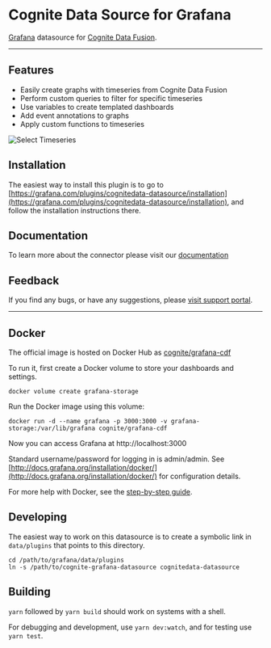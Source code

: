 # Cognite Data Source for Grafana

[Grafana](https://grafana.com/) datasource for [Cognite Data Fusion](https://cognite.com/).

---

## Features

- Easily create graphs with timeseries from Cognite Data Fusion
- Perform custom queries to filter for specific timeseries
- Use variables to create templated dashboards
- Add event annotations to graphs
- Apply custom functions to timeseries

![Select Timeseries](https://raw.githubusercontent.com/cognitedata/cognite-grafana-datasource/docs/dashboard-development/images/readme/image2.png)


## Installation

The easiest way to install this plugin is to go to [https://grafana.com/plugins/cognitedata-datasource/installation](https://grafana.com/plugins/cognitedata-datasource/installation), and follow the installation instructions there.
 
## Documentation

To learn more about the connector please visit our [documentation](https://docs.cognite.com/cdf/dashboards/guides/grafana/getting_started.html)

## Feedback

If you find any bugs, or have any suggestions, please [visit support portal](https://support.cognite.com/).

---
## Docker

The official image is hosted on Docker Hub as
[cognite/grafana-cdf](https://hub.docker.com/r/cognite/grafana-cdf/)

To run it, first create a Docker volume to store your dashboards
and settings.

`docker volume create grafana-storage`

Run the Docker image using this volume:

`docker run -d --name grafana -p 3000:3000 -v grafana-storage:/var/lib/grafana cognite/grafana-cdf`

Now you can access Grafana at http://localhost:3000

Standard username/password for logging in is admin/admin. See
[http://docs.grafana.org/installation/docker/](http://docs.grafana.org/installation/docker/) for configuration details.

For more help with Docker, see the [step-by-step guide](./instructions.md).


## Developing

The easiest way to work on this datasource is to create a symbolic link
in `data/plugins` that points to this directory.

```shell
cd /path/to/grafana/data/plugins
ln -s /path/to/cognite-grafana-datasource cognitedata-datasource
```

## Building

`yarn` followed by `yarn build` should work on systems with a shell.

For debugging and development, use `yarn dev:watch`, and for testing use `yarn test`.
